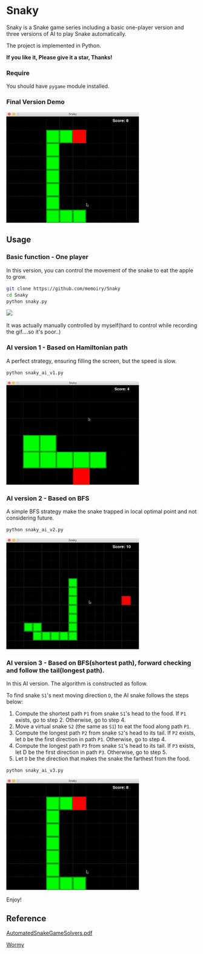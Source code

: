 # Snaky

Snaky is a Snake game series including a basic one-player version and three versions of AI to play Snake automatically.

The project is implemented in Python.

**If you like it, Please give it a star, Thanks!**
### Require

You should have `pygame` module installed.

### Final Version Demo

<img src="./images/snaky_ai_v3.gif" width="350">

## Usage

### Basic function - One player

In this version, you can control the movement of the snake to eat the apple to grow.

```bash
git clone https://github.com/memoiry/Snaky
cd Snaky
python snaky.py
```

<img src="https://ooo.0o0.ooo/2017/03/19/58ce1d1270940.gif" width="350">

It was actually manually controlled by myself(hard to control while recording the gif....so it's poor..)




### AI version 1 - Based on Hamiltonian path

A perfect strategy, ensuring filling the screen, but the speed is slow.

```bash
python snaky_ai_v1.py
```

<img src="./images/snaky_ai_v1.gif" width="350">


### AI version 2 - Based on BFS

A simple BFS strategy make the snake trapped in local optimal point and not considering future.

```bash
python snaky_ai_v2.py
```

<img src="./images/snaky_ai_v2.gif" width="350">



### AI version 3 - Based on BFS(shortest path), forward checking and follow the tail(longest path).

In this AI version. The algorithm is constructed as follow.

To find snake `S1`'s next moving direction `D`, the AI snake follows the steps below:

1. Compute the shortest path `P1` from snake `S1`'s head to the food. If `P1` exists, go to step 2. Otherwise, go to step 4.
2. Move a virtual snake `S2` (the same as `S1`) to eat the food along path `P1`.
3. Compute the longest path `P2` from snake `S2`'s head to its tail. If `P2` exists, let `D` be the first direction in path `P1`. Otherwise, go to step 4.
4. Compute the longest path `P3` from snake `S1`'s head to its tail. If `P3` exists, let D be the first direction in path `P3`. Otherwise, go to step 5.
5. Let `D` be the direction that makes the snake the farthest from the food.

```bash
python snaky_ai_v3.py
```

<img src="./images/snaky_ai_v3.gif" width="350">


Enjoy!

## Reference

[AutomatedSnakeGameSolvers.pdf](http://sites.uci.edu/joana1/files/2016/12/AutomatedSnakeGameSolvers)

[Wormy](https://github.com/asweigart/making-games-with-python-and-pygame/blob/master/wormy/wormy.py)

